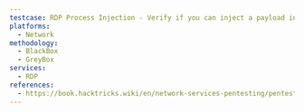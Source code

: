 ```yaml
---
testcase: RDP Process Injection - Verify if you can inject a payload into another user's RDP session process (especially after a domain admin or privileged user connects via RDP)
platforms: 
  - Network
methodology: 
  - BlackBox
  - GreyBox
services:
  - RDP
references:
  - https://book.hacktricks.wiki/en/network-services-pentesting/pentesting-rdp.html
---
```


